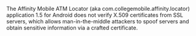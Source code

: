 The Affinity Mobile ATM Locator (aka com.collegemobile.affinity.locator) application 1.5 for Android does not verify X.509 certificates from SSL servers, which allows man-in-the-middle attackers to spoof servers and obtain sensitive information via a crafted certificate.
